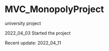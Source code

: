 # MVC_MonopolyProject

university project

2022_04_03 Started the project

Recent update: 2022_04_11
